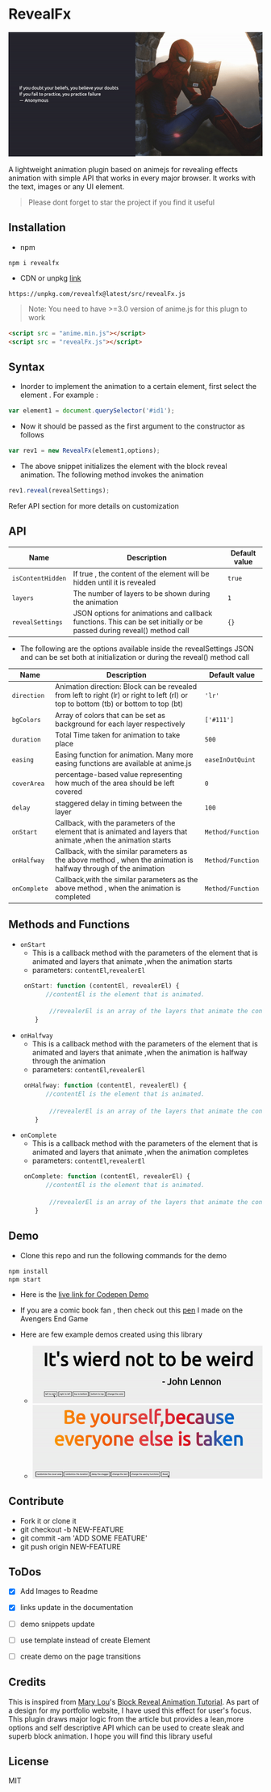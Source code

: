# RevealFx 

![Image of Spiderman reading book  from unsplash and a quote 'If you doubt your beliefs, you believe your doubts , If you fail to practice, you practice failure](/demo/img/spidey.gif)


A lightweight animation plugin based on animejs for revealing effects animation with simple API that works in  every major browser. 
 It works with the text, images or any UI element.

> Please dont forget to star the project if you find it useful

## Installation 
- npm
```npm
npm i revealfx
```
- CDN or unpkg [link](https://unpkg.com/revealfx@latest/src/revealFx.js)
```
https://unpkg.com/revealfx@latest/src/revealFx.js
```

> Note: You need to have >=3.0 version of anime.js for this plugn to work
```HTML
<script src = "anime.min.js"></script>
<script src = "revealFx.js"></script>
```

## Syntax

 - Inorder to implement the animation to a certain element, first select the element . For example : 
 ```js
 var element1 = document.querySelector('#id1');
 ```
 - Now it should be passed as the first argument to the constructor as follows
```js
var rev1 = new RevealFx(element1,options);
```
- The above snippet initializes the element with the block reveal animation. The following method  invokes the animation
```js
rev1.reveal(revealSettings);
```

 Refer API section for more details on customization

## API

 |Name|Description |Default value |
 |----|------------|--------------|
 | `isContentHidden` | If true , the content of the element will be hidden until it is revealed | `true`|
 | `layers`| The number of layers to be shown during the animation | `1`|
 | `revealSettings`| JSON options for animations and callback functions. This can be set initially or be passed during reveal() method call  | `{}` |
 - The following are the options available inside the revealSettings JSON and can be set both at initialization or during the reveal() method call

 |Name|Description |Default value |
 |-----|------|-------|
 | `direction` | Animation direction: Block can be revealed from left to right (lr) or right to left (rl) or top to bottom (tb) or bottom to top (bt) | `'lr'`|
 |`bgColors`| Array of colors that can be set as background for each layer respectively |`['#111']`|
 |`duration`| Total Time taken for animation to take place | `500`|
 |`easing`| Easing function for animation. Many more easing functions are available at anime.js| `easeInOutQuint`|
 |`coverArea`| percentage-based value representing how much of the area should be left covered | `0`|
 |`delay`| staggered delay in timing between the layer | `100`|
 |`onStart`| Callback, with the parameters of the element that is animated and layers that animate ,when the animation starts | `Method/Function`|
 |`onHalfway`| Callback, with the similar parameters as the above method , when the animation is halfway through of the animation | `Method/Function`|
 |`onComplete`| Callback,with the similar parameters as the above method , when the animation is completed | `Method/Function`|

## Methods and Functions

 - `onStart`
    - This is a callback method with the parameters of the element that is animated and layers that animate ,when the animation starts
    - parameters: `contentEl`,`revealerEl`
    ```js
     onStart: function (contentEl, revealerEl) {
           //contentEl is the element that is animated.
            
            //revealerEl is an array of the layers that animate the contentEl
        }
    ```
- `onHalfway`
    - This is a callback method with the parameters of the element that is animated and layers that animate ,when the animation is halfway through the animation
    - parameters: `contentEl`,`revealerEl`
    ```js
     onHalfway: function (contentEl, revealerEl) {
           //contentEl is the element that is animated.

            //revealerEl is an array of the layers that animate the contentEl
        }
    ```
- `onComplete`
    - This is a callback method with the parameters of the element that is animated and layers that animate ,when the animation completes
    - parameters: `contentEl`,`revealerEl`
    ```js
     onComplete: function (contentEl, revealerEl) {
           //contentEl is the element that is animated.
            
            //revealerEl is an array of the layers that animate the contentEl
        }
    ```

## Demo
-  Clone this repo and run the following commands for the demo 
```node
npm install 
npm start
```

- Here is the  [live link for Codepen Demo](https://codepen.io/akhil_001/full/zXamxp) 
- If you are a comic book fan , then check out this [pen](https://codepen.io/akhil_001/full/GLBoEB) I made on the Avengers End Game
- Here are few example demos created using this library

    - ![Basic Example](/demo/img/Friday.gif)
    - ![Colorful Example](/demo/img/Jarvis.gif)

## Contribute
- Fork it or clone it
- git checkout -b NEW-FEATURE
- git commit -am 'ADD SOME FEATURE'
- git push origin NEW-FEATURE

## ToDos

- [x] Add Images to Readme

- [x] links update in the documentation

- [ ] demo snippets update

- [ ] use template instead of create Element

- [ ] create demo on the page transitions

## Credits

This is inspired from [Mary Lou](https://tympanus.net/codrops/author/crnacura/)'s [Block Reveal Animation Tutorial](https://tympanus.net/codrops/2016/12/21/block-reveal-effects/). As part of a design for my portfolio website, I have used this effect for user's focus.
This plugin draws major logic from the article but provides a lean,more options and self descriptive API which can be used to create sleak and superb block animation. I hope you will find this library useful 

## License
MIT 